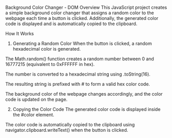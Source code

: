Background Color Changer - DOM
Overview
This JavaScript project creates a simple background color changer that assigns a random color to the webpage each time a button is clicked. Additionally, the generated color code is displayed and is automatically copied to the clipboard.

How It Works
1. Generating a Random Color
When the button is clicked, a random hexadecimal color is generated.

The Math.random() function creates a random number between 0 and 16777215 (equivalent to 0xFFFFFF in hex).

The number is converted to a hexadecimal string using .toString(16).

The resulting string is prefixed with # to form a valid hex color code.

The background color of the webpage changes accordingly, and the color code is updated on the page.

2. Copying the Color Code
The generated color code is displayed inside the #color element.

The color code is automatically copied to the clipboard using navigator.clipboard.writeText() when the button is clicked.

